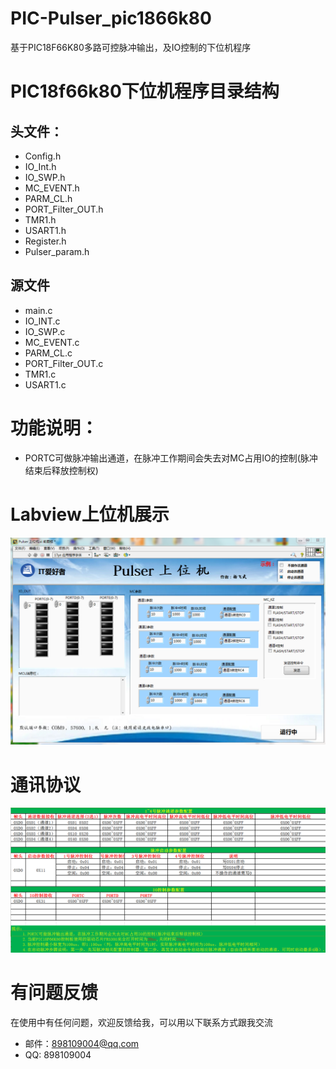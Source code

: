 # PIC-Pulser_pic1866k80
基于PIC18F66K80多路可控脉冲输出，及IO控制的下位机程序
# PIC18f66k80下位机程序目录结构
## 头文件：
* Config.h
* IO_Int.h
* IO_SWP.h
* MC_EVENT.h
* PARM_CL.h
* PORT_Filter_OUT.h
* TMR1.h
* USART1.h
* Register.h
* Pulser_param.h

## 源文件
* main.c
* IO_INT.c
* IO_SWP.c
* MC_EVENT.c
* PARM_CL.c
* PORT_Filter_OUT.c
* TMR1.c
* USART1.c


# 功能说明：
* PORTC可做脉冲输出通道，在脉冲工作期间会失去对MC占用IO的控制(脉冲结束后释放控制权)

# Labview上位机展示
![mahua](https://github.com/Yangfeiwu/PIC-Pulser_pic1866k80/blob/master/img/Labview%E4%B8%8A%E4%BD%8D%E6%9C%BA.png)
# 通讯协议

![mahua](https://github.com/Yangfeiwu/PIC-Pulser_pic1866k80/blob/master/img/%E9%80%9A%E4%BF%A1%E5%8D%8F%E8%AE%AE.png)

# 有问题反馈
在使用中有任何问题，欢迎反馈给我，可以用以下联系方式跟我交流

* 邮件：898109004@qq.com
* QQ: 898109004





